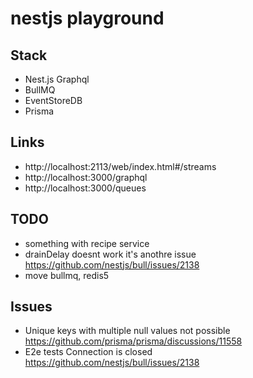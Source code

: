 # nestjs playground

## Stack

- Nest.js Graphql
- BullMQ
- EventStoreDB
- Prisma

## Links

- http://localhost:2113/web/index.html#/streams
- http://localhost:3000/graphql
- http://localhost:3000/queues

## TODO

- something with recipe service
- drainDelay doesnt work it's anothre issue https://github.com/nestjs/bull/issues/2138
- move bullmq, redis5

## Issues

- Unique keys with multiple null values not possible https://github.com/prisma/prisma/discussions/11558
- E2e tests Connection is closed https://github.com/nestjs/bull/issues/2138
